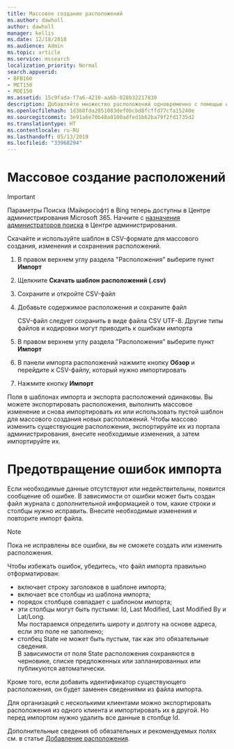 ```yaml
---
title: Массовое создание расположений
ms.author: dawholl
author: dawholl
manager: kellis
ms.date: 12/18/2018
ms.audience: Admin
ms.topic: article
ms.service: mssearch
localization_priority: Normal
search.appverid:
- BFB160
- MET150
- MOE150
ms.assetid: 15c9fada-f7a6-4210-aa6b-028b32217830
description: Добавляйте множество расположений одновременно с помощью инструментов импорта на портале администрирования Поиска (Майкрософт)
ms.openlocfilehash: 1d360fda2851083def0bcbd8fcffd77cfa15240e
ms.sourcegitcommit: 3e91a6e70b48a0100adfed1b62ba79f2fd1735d2
ms.translationtype: HT
ms.contentlocale: ru-RU
ms.lasthandoff: 05/13/2019
ms.locfileid: "33968294"
---
```

# <a name="bulk-create-locations"></a>Массовое создание расположений

> [!IMPORTANT]
> Параметры Поиска (Майкрософт) в Bing теперь доступны в Центре администрирования Microsoft 365. Начните с [назначения администраторов поиска](https://docs.microsoft.com/ru-RU/microsoftsearch/setup-microsoft-search#step-2-assign-search-admin-and-search-editor) в Центре администрирования.
    
Скачайте и используйте шаблон в CSV-формате для массового создания, изменения и сохранения расположений. 
  
1. В правом верхнем углу раздела "Расположения" выберите пункт **Импорт**
    
2. Щелкните **Скачать шаблон расположений (.csv)**
    
3. Сохраните и откройте CSV-файл
    
4. Добавьте содержимое расположения и сохраните файл

    CSV-файл следует сохранить в виде файла CSV UTF-8. Другие типы файлов и кодировки могут приводить к ошибкам импорта
    
5. В правом верхнем углу раздела "Расположения" выберите пункт **Импорт**
    
6. В панели импорта расположений нажмите кнопку **Обзор** и перейдите к CSV-файлу, который нужно импортировать 
    
7. Нажмите кнопку **Импорт**

Поля в шаблонах импорта и экспорта расположений одинаковы. Вы можете экспортировать расположения, выполнить массовое изменение и снова импортировать их или использовать пустой шаблон для массового создания новых расположений. Чтобы массово изменить существующие расположения, экспортируйте их из портала администрирования, внесите необходимые изменения, а затем импортируйте их.

# <a name="prevent-import-errors"></a>Предотвращение ошибок импорта  
Если необходимые данные отсутствуют или недействительны, появится сообщение об ошибке. В зависимости от ошибки может быть создан файл журнала с дополнительной информацией о том, какие строки и столбцы нужно исправить. Внесите необходимые изменения и повторите импорт файла.
  
> [!NOTE]
> Пока не исправлены все ошибки, вы не сможете создать или изменить расположения. 

Чтобы избежать ошибок, убедитесь, что файл импорта правильно отформатирован:
- включает строку заголовков в шаблоне импорта;
- включает все столбцы из шаблона импорта;
- порядок столбцов совпадает с шаблоном импорта;
- эти столбцы могут быть пустыми: Id, Last Modified, Last Modified By и Lat/Long.  
Мы постараемся определить широту и долготу на основе адреса, если это поле не заполнено;
- столбец State не может быть пустым, так как это обязательные сведения.  
В зависимости от поля State расположения сохраняются в черновике, списке предложенных или запланированных или публикуются автоматически.

Кроме того, если добавить идентификатор существующего расположения, он будет заменен сведениями из файла импорта.

Для организаций с несколькими клиентами можно экспортировать расположения из одного клиента и импортировать их в другой. Но перед импортом нужно удалить все данные в столбце Id.
  
Дополнительные сведения об обязательных и рекомендуемых полях см. в статье [Добавление расположения](add-a-location.md).

  


